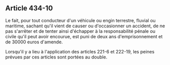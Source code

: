Article 434-10
----
Le fait, pour tout conducteur d'un véhicule ou engin terrestre, fluvial ou
maritime, sachant qu'il vient de causer ou d'occasionner un accident, de ne pas
s'arrêter et de tenter ainsi d'échapper à la responsabilité pénale ou civile
qu'il peut avoir encourue, est puni de deux ans d'emprisonnement et de 30000
euros d'amende.

Lorsqu'il y a lieu à l'application des articles 221-6 et 222-19, les peines
prévues par ces articles sont portées au double.
